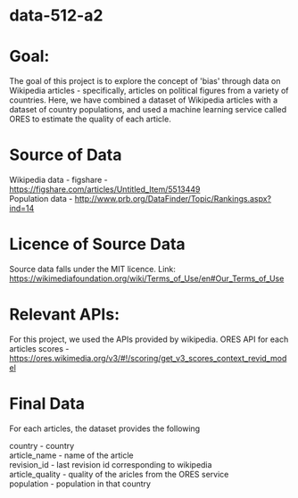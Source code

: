 # data-512-a2

# Goal:
The goal of this project is to explore the concept of 'bias' through data on Wikipedia articles - specifically, articles on political figures from a variety of countries. Here, we have combined a dataset of Wikipedia articles with a dataset of country populations, and used a machine learning service called ORES to estimate the quality of each article.

# Source of Data
Wikipedia data - figshare - https://figshare.com/articles/Untitled_Item/5513449  
Population data - http://www.prb.org/DataFinder/Topic/Rankings.aspx?ind=14  

# Licence of Source Data
Source data falls under the MIT licence. Link: https://wikimediafoundation.org/wiki/Terms_of_Use/en#Our_Terms_of_Use

# Relevant APIs:
For this project, we used the APIs provided by wikipedia.
ORES API for each articles scores - https://ores.wikimedia.org/v3/#!/scoring/get_v3_scores_context_revid_model

# Final Data 
For each articles, the dataset provides the following  

country - country  
article_name - name of the article  
revision_id - last revision id corresponding to wikipedia  
article_quality - quality of the aricles from the ORES service  
population - population in that country  
